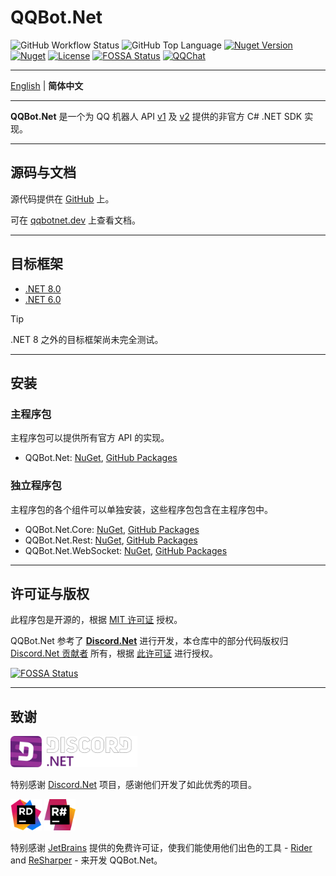 ﻿# QQBot.Net

![GitHub Workflow Status](https://img.shields.io/github/actions/workflow/status/gehongyan/QQBot.Net/push.yml?branch=master)
![GitHub Top Language](https://img.shields.io/github/languages/top/gehongyan/QQBot.Net)
[![Nuget Version](https://img.shields.io/nuget/v/QQBot.Net)](https://www.nuget.org/packages/QQBot.Net)
[![Nuget](https://img.shields.io/nuget/dt/QQBot.Net?color=%230099ff)](https://www.nuget.org/packages/QQBot.Net)
[![License](https://img.shields.io/github/license/gehongyan/QQBot.Net)](https://github.com/gehongyan/QQBot.Net/blob/master/LICENSE)
[![FOSSA Status](https://app.fossa.com/api/projects/git%2Bgithub.com%2Fgehongyan%2FQQBot.Net.svg?type=shield)](https://app.fossa.com/projects/git%2Bgithub.com%2Fgehongyan%2FQQBot.Net?ref=badge_shield)
[![QQChat](https://img.shields.io/badge/QQ-EB1923?logo=tencent-qq&logoColor=white)](http://qm.qq.com/cgi-bin/qm/qr?_wv=1027&k=QiRvU4EFUavyNKQLKyfymezkG9H46cY6&authKey=OnAwAOWySUTds7YJUhaiS%2Bpr%2FWYLKSIPAPzdnhsM4RgAgWRQKZywjc6RSEAnDfNM&noverify=0&group_code=849595128)

---

[English](./README.md) | **简体中文**

---

**QQBot.Net** 是一个为 QQ 机器人 API [v1] 及 [v2] 提供的非官方 C# .NET SDK 实现。

[v1]: https://bot.q.qq.com/wiki/develop/api/
[v2]: https://bot.q.qq.com/wiki/develop/api-v2/

---

## 源码与文档

源代码提供在 [GitHub](https://github.com/gehongyan/QQBot.Net) 上。

可在 [qqbotnet.dev](https://qqbotnet.dev) 上查看文档。

---

## 目标框架

- [.NET 8.0](https://dotnet.microsoft.com/download/dotnet/8.0)
- [.NET 6.0](https://dotnet.microsoft.com/download/dotnet/6.0)

> [!TIP]
> .NET 8 之外的目标框架尚未完全测试。

---

## 安装

### 主程序包

主程序包可以提供所有官方 API 的实现。

- QQBot.Net: [NuGet](https://www.nuget.org/packages/QQBot.Net/), [GitHub Packages](https://github.com/gehongyan/QQBot.Net/pkgs/nuget/QQBot.Net)

### 独立程序包

主程序包的各个组件可以单独安装，这些程序包包含在主程序包中。

- QQBot.Net.Core: [NuGet](https://www.nuget.org/packages/QQBot.Net.Core/),
  [GitHub Packages](https://github.com/gehongyan/QQBot.Net/pkgs/nuget/QQBot.Net.Core)
- QQBot.Net.Rest: [NuGet](https://www.nuget.org/packages/QQBot.Net.Rest/),
  [GitHub Packages](https://github.com/gehongyan/QQBot.Net/pkgs/nuget/QQBot.Net.Rest)
- QQBot.Net.WebSocket: [NuGet](https://www.nuget.org/packages/QQBot.Net.WebSocket/),
  [GitHub Packages](https://github.com/gehongyan/QQBot.Net/pkgs/nuget/QQBot.Net.WebSocket)

---

## 许可证与版权

此程序包是开源的，根据 [MIT 许可证](LICENSE) 授权。

QQBot.Net 参考了 **[Discord.Net](https://github.com/discord-net/Discord.Net)** 进行开发，本仓库中的部分代码版权归
[Discord.Net 贡献者](https://github.com/discord-net/Discord.Net/graphs/contributors) 所有，根据
[此许可证](https://github.com/discord-net/Discord.Net/blob/dev/LICENSE) 进行授权。

[![FOSSA Status](https://app.fossa.com/api/projects/git%2Bgithub.com%2Fgehongyan%2FQQBot.Net.svg?type=large)](https://app.fossa.com/projects/git%2Bgithub.com%2Fgehongyan%2FQQBot.Net?ref=badge_large)

---

## 致谢

<img src="./assets/Discord.Net_Logo.svg" alt="drawing" height="50"/>

特别感谢 [Discord.Net](https://github.com/discord-net/Discord.Net) 项目，感谢他们开发了如此优秀的项目。

<p>
  <img src="./assets/Rider_Icon.svg" height="50" alt="RiderIcon"/>
  <img src="./assets/ReSharper_Icon.png" height="50" alt="Resharper_Icon"/>
</p>

特别感谢 [JetBrains](https://www.jetbrains.com) 提供的免费许可证，使我们能使用他们出色的工具 -
[Rider](https://www.jetbrains.com/rider/) and [ReSharper](https://www.jetbrains.com/resharper/) -
来开发 QQBot.Net。
